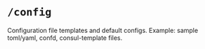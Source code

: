 # `/config`

Configuration file templates and default configs. Example: sample toml/yaml, confd, consul-template files.
